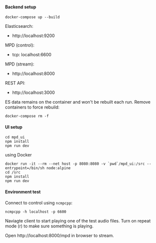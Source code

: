 #### Backend setup

    docker-compose up --build

Elasticsearch:
- http://localhost:9200

MPD (control):
- tcp: localhost:6600

MPD (stream):
- http://localhost:8000

REST API:
- http://localhost:3000

ES data remains on the container and won't be rebuilt each run. Remove containers to force rebuild:

    docker-compose rm -f

#### UI setup

    cd mpd_ui
    npm install
    npm run dev
    
using Docker

    docker run -it --rm --net host -p 8080:8080 -v `pwd`/mpd_ui:/src --entrypoint=/bin/sh node:alpine
    cd /src
    npm install
    npm run dev

#### Environment test

Connect to control using `ncmpcpp`:

    ncmpcpp -h localhost -p 6600

Naviagte client to start playing one of the test audio files. Turn on repeat mode (r) to make sure something is playing.

Open http://localhost:8000/mpd in browser to stream.
